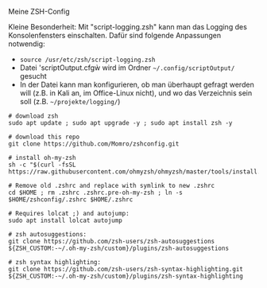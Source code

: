 Meine ZSH-Config

Kleine Besonderheit:
Mit "script-logging.zsh" kann man das Logging des Konsolenfensters einschalten.
Dafür sind folgende Anpassungen notwendig:
- `source /usr/etc/zsh/script-logging.zsh`
- Datei 'scriptOutput.cfgẁ wird im Ordner `~/.config/scriptOutput/` gesucht
- In der Datei kann man konfigurieren, ob man überhaupt gefragt werden will (z.B. in Kali an, im Office-Linux nicht), und wo das Verzeichnis sein soll (z.B. `~/projekte/logging/`)

```
# download zsh
sudo apt update ; sudo apt upgrade -y ; sudo apt install zsh -y

# download this repo
git clone https://github.com/Momro/zshconfig.git

# install oh-my-zsh
sh -c "$(curl -fsSL https://raw.githubusercontent.com/ohmyzsh/ohmyzsh/master/tools/install.sh)"

# Remove old .zshrc and replace with symlink to new .zshrc
cd $HOME ; rm .zshrc .zshrc.pre-oh-my-zsh ; ln -s $HOME/zshconfig/.zshrc $HOME/.zshrc

# Requires lolcat ;) and autojump:
sudo apt install lolcat autojump

# zsh autosuggestions:
git clone https://github.com/zsh-users/zsh-autosuggestions ${ZSH_CUSTOM:-~/.oh-my-zsh/custom}/plugins/zsh-autosuggestions

# zsh syntax highlighting:
git clone https://github.com/zsh-users/zsh-syntax-highlighting.git ${ZSH_CUSTOM:-~/.oh-my-zsh/custom}/plugins/zsh-syntax-highlighting
```
